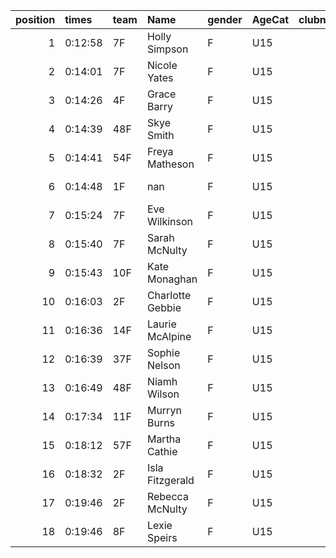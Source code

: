 |   position | times   | team   | Name             | gender   | AgeCat   |   clubnumber | Club name             | Website                                |   finishPosition |
|-----------:|:--------|:-------|:-----------------|:---------|:---------|-------------:|:----------------------|:---------------------------------------|-----------------:|
|          1 | 0:12:58 | 7F     | Holly Simpson    | F        | U15      |            7 | Giffnock North AC     | https://www.giffnocknorth.co.uk/       |                5 |
|          2 | 0:14:01 | 7F     | Nicole Yates     | F        | U15      |            7 | Giffnock North AC     | https://www.giffnocknorth.co.uk/       |               14 |
|          3 | 0:14:26 | 4F     | Grace Barry      | F        | U15      |            4 | Inverclyde AC         | https://www.inverclydeac.org/          |               17 |
|          4 | 0:14:39 | 48F    | Skye Smith       | F        | U15      |           48 | Springburn Harriers   | https://www.springburnharriers.co.uk/  |               19 |
|          5 | 0:14:41 | 54F    | Freya Matheson   | F        | U15      |           54 | VP-Glasgow            | https://www.vp-glasgow.com             |               20 |
|          6 | 0:14:48 | 1F     | nan              | F        | U15      |            1 | East Kilbride AC      | http://www.ekac.org.uk/                |               21 |
|          7 | 0:15:24 | 7F     | Eve Wilkinson    | F        | U15      |            7 | Giffnock North AC     | https://www.giffnocknorth.co.uk/       |               24 |
|          8 | 0:15:40 | 7F     | Sarah McNulty    | F        | U15      |            7 | Giffnock North AC     | https://www.giffnocknorth.co.uk/       |               25 |
|          9 | 0:15:43 | 10F    | Kate Monaghan    | F        | U15      |           10 | Shettleston Harriers  | http://shettlestonharriers.org.uk/     |               26 |
|         10 | 0:16:03 | 2F     | Charlotte Gebbie | F        | U15      |            2 | Kilmarnock H&AC       | http://www.kilmarnockharriers.com/     |               27 |
|         11 | 0:16:36 | 14F    | Laurie McAlpine  | F        | U15      |           14 | Ayr Seaforth AC       | https://www.ayrseaforth.co.uk/         |               28 |
|         12 | 0:16:39 | 37F    | Sophie Nelson    | F        | U15      |           37 | Law & District AAC    | http://www.lawaac.co.uk/               |               29 |
|         13 | 0:16:49 | 48F    | Niamh Wilson     | F        | U15      |           48 | Springburn Harriers   | https://www.springburnharriers.co.uk/  |               30 |
|         14 | 0:17:34 | 11F    | Murryn Burns     | F        | U15      |           11 | Airdrie Harriers      | http://airdrieharriers.org/            |               33 |
|         15 | 0:18:12 | 57F    | Martha Cathie    | F        | U15      |           57 | Whitemoss AAC         | https://whitemossaac.co.uk/            |               34 |
|         16 | 0:18:32 | 2F     | Isla Fitzgerald  | F        | U15      |            2 | Kilmarnock H&AC       | http://www.kilmarnockharriers.com/     |               35 |
|         17 | 0:19:46 | 2F     | Rebecca McNulty  | F        | U15      |            2 | Kilmarnock H&AC       | http://www.kilmarnockharriers.com/     |               36 |
|         18 | 0:19:46 | 8F     | Lexie Speirs     | F        | U15      |            8 | Bellahouston Harriers | http://www.bellahoustonharriers.co.uk/ |               37 |